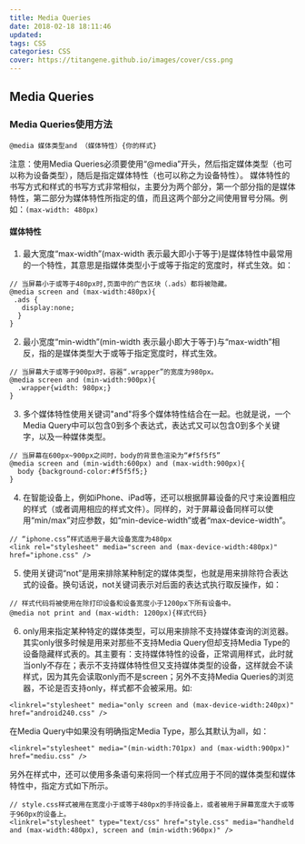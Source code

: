 ```yaml
---
title: Media Queries
date: 2018-02-18 18:11:46
updated:
tags: CSS
categories: CSS
cover: https://titangene.github.io/images/cover/css.png
---
```

## Media Queries 
### Media Queries使用方法
```
@media 媒体类型and （媒体特性）{你的样式}
```
注意：使用Media Queries必须要使用“@media”开头，然后指定媒体类型（也可以称为设备类型），随后是指定媒体特性（也可以称之为设备特性）。 媒体特性的书写方式和样式的书写方式非常相似，主要分为两个部分，第一个部分指的是媒体特性，第二部分为媒体特性所指定的值，而且这两个部分之间使用冒号分隔。例如：`(max-width: 480px)`

#### 媒体特性
1. 最大宽度“max-width”(max-width 表示最大即小于等于)是媒体特性中最常用的一个特性，其意思是指媒体类型小于或等于指定的宽度时，样式生效。如：
```
// 当屏幕小于或等于480px时,页面中的广告区块（.ads）都将被隐藏。
@media screen and (max-width:480px){
 .ads {
   display:none;
  }
}
```

2. 最小宽度“min-width”(min-width 表示最小即大于等于)与“max-width”相反，指的是媒体类型大于或等于指定宽度时，样式生效。
```
// 当屏幕大于或等于900px时，容器“.wrapper”的宽度为980px。
@media screen and (min-width:900px){
  .wrapper{width: 980px;}
}
```

3. 多个媒体特性使用关键词"and"将多个媒体特性结合在一起。也就是说，一个Media Query中可以包含0到多个表达式，表达式又可以包含0到多个关键字，以及一种媒体类型。
```
// 当屏幕在600px~900px之间时，body的背景色渲染为“#f5f5f5”
@media screen and (min-width:600px) and (max-width:900px){
  body {background-color:#f5f5f5;}
}
```
4. 在智能设备上，例如iPhone、iPad等，还可以根据屏幕设备的尺寸来设置相应的样式（或者调用相应的样式文件）。同样的，对于屏幕设备同样可以使用“min/max”对应参数，如“min-device-width”或者“max-device-width”。
```
// “iphone.css”样式适用于最大设备宽度为480px
<link rel="stylesheet" media="screen and (max-device-width:480px)" href="iphone.css" />
```
5. 使用关键词“not”是用来排除某种制定的媒体类型，也就是用来排除符合表达式的设备。换句话说，not关键词表示对后面的表达式执行取反操作，如：
```
// 样式代码将被使用在除打印设备和设备宽度小于1200px下所有设备中。
@media not print and (max-width: 1200px){样式代码}
```
6. only用来指定某种特定的媒体类型，可以用来排除不支持媒体查询的浏览器。其实only很多时候是用来对那些不支持Media Query但却支持Media Type的设备隐藏样式表的。其主要有：支持媒体特性的设备，正常调用样式，此时就当only不存在；表示不支持媒体特性但又支持媒体类型的设备，这样就会不读样式，因为其先会读取only而不是screen；另外不支持Media Queries的浏览器，不论是否支持only，样式都不会被采用。如:
```
<linkrel="stylesheet" media="only screen and (max-device-width:240px)" href="android240.css" />
```
在Media Query中如果没有明确指定Media Type，那么其默认为all，如：
```
<linkrel="stylesheet" media="(min-width:701px) and (max-width:900px)" href="mediu.css" />
```
另外在样式中，还可以使用多条语句来将同一个样式应用于不同的媒体类型和媒体特性中，指定方式如下所示。
```
// style.css样式被用在宽度小于或等于480px的手持设备上，或者被用于屏幕宽度大于或等于960px的设备上。
<linkrel="stylesheet" type="text/css" href="style.css" media="handheld and (max-width:480px), screen and (min-width:960px)" />
```
